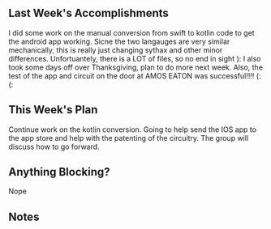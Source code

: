 ## Last Week's Accomplishments

I did some work on the manual conversion from swift to kotlin code to get the android app working. Sicne the two langauges are very similar
mechanically, this is really just changing sythax and other minor differences. Unfortuantely, there is a LOT of files, so no end in sight ):
I also took some days off over Thanksgiving, plan to do more next week.
Also, the test of the app and circuit on the door at AMOS EATON was successful!!!! (: (:

## This Week's Plan

Continue work on the kotlin conversion. Going to help send the IOS app to the app store and help with the patenting of the circuitry. 
The group will discuss how to go forward.

## Anything Blocking?

Nope
## Notes 
